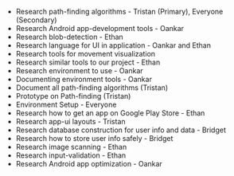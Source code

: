 - Research path-finding algorithms - Tristan (Primary), Everyone (Secondary)
- Research Android app-development tools - Oankar
- Research blob-detection - Ethan
- Research language for UI in application - Oankar and Ethan
- Research tools for movement visualization
- Research similar tools to our project - Ethan
- Research environment to use - Oankar
- Documenting environment tools - Oankar
- Document all path-finding algorithms (Tristan)
- Prototype on Path-finding (Tristan)
- Environment Setup - Everyone
- Research how to get an app on Google Play Store - Ethan
- Research app-ui layouts - Tristan
- Research database construction for user info and data - Bridget
- Research how to store user info safely - Bridget
- Research image scanning - Ethan
- Research input-validation  - Ethan
- Research Android app optimization - Oankar
  
